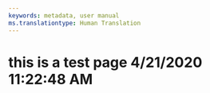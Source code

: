 ```yaml
---
keywords: metadata, user manual
ms.translationtype: Human Translation
---
```

# this is a test page 4/21/2020 11:22:48 AM